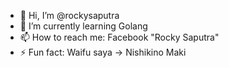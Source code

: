 - 👋 Hi, I’m @rockysaputra
- 🌱 I’m currently learning Golang
- 📫 How to reach me: Facebook "Rocky Saputra"
- ⚡ Fun fact: Waifu saya -> Nishikino Maki

<!---
rockysaputra/rockysaputra is a ✨ special ✨ repository because its `README.md` (this file) appears on your GitHub profile.
You can click the Preview link to take a look at your changes.
--->
